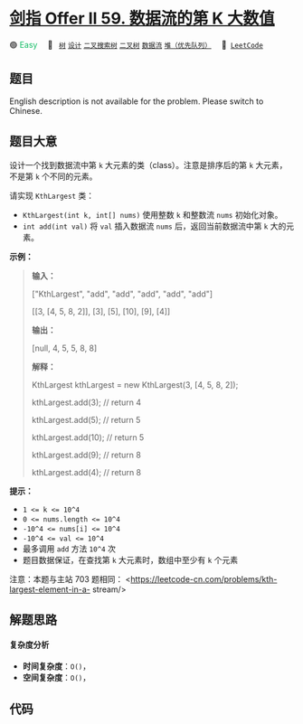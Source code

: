 # [剑指 Offer II 59. 数据流的第 K 大数值](https://leetcode.cn/problems/jBjn9C)

🟢 <font color=#15bd66>Easy</font>&emsp; 🔖&ensp; [`树`](/outline/tag/tree.md) [`设计`](/outline/tag/design.md) [`二叉搜索树`](/outline/tag/binary-search-tree.md) [`二叉树`](/outline/tag/binary-tree.md) [`数据流`](/outline/tag/data-stream.md) [`堆（优先队列）`](/outline/tag/heap-priority-queue.md)&emsp; 🔗&ensp;[`LeetCode`](https://leetcode.cn/problems/jBjn9C)

## 题目

English description is not available for the problem. Please switch to
Chinese.


## 题目大意

设计一个找到数据流中第 `k` 大元素的类（class）。注意是排序后的第 `k` 大元素，不是第 `k` 个不同的元素。

请实现 `KthLargest` 类：

  * `KthLargest(int k, int[] nums)` 使用整数 `k` 和整数流 `nums` 初始化对象。
  * `int add(int val)` 将 `val` 插入数据流 `nums` 后，返回当前数据流中第 `k` 大的元素。



**示例：**

> 
> 
> 
> 
> 
> **输入：**
> 
> ["KthLargest", "add", "add", "add", "add", "add"]
> 
> [[3, [4, 5, 8, 2]], [3], [5], [10], [9], [4]]
> 
> **输出：**
> 
> [null, 4, 5, 5, 8, 8]
> 
> 
> 
> **解释：**
> 
> KthLargest kthLargest = new KthLargest(3, [4, 5, 8, 2]);
> 
> kthLargest.add(3);   // return 4
> 
> kthLargest.add(5);   // return 5
> 
> kthLargest.add(10);  // return 5
> 
> kthLargest.add(9);   // return 8
> 
> kthLargest.add(4);   // return 8
> 
> 



**提示：**

  * `1 <= k <= 10^4`
  * `0 <= nums.length <= 10^4`
  * `-10^4 <= nums[i] <= 10^4`
  * `-10^4 <= val <= 10^4`
  * 最多调用 `add` 方法 `10^4` 次
  * 题目数据保证，在查找第 `k` 大元素时，数组中至少有 `k` 个元素



注意：本题与主站 703 题相同： <https://leetcode-cn.com/problems/kth-largest-element-in-a-
stream/>


## 解题思路

#### 复杂度分析

- **时间复杂度**：`O()`，
- **空间复杂度**：`O()`，

## 代码

```javascript

```